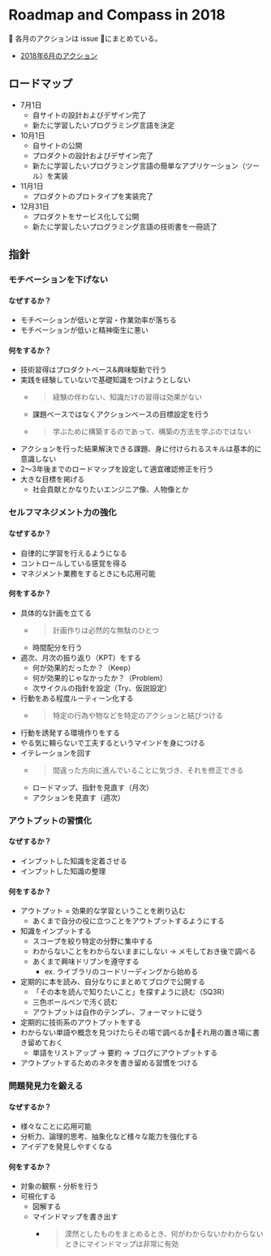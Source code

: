 # Roadmap and Compass in 2018


各月のアクションは issue にまとめている。

- [2018年6月のアクション](https://github.com/SotaSuzuki/roadmap-compass-2018/issues)

## ロードマップ

- 7月1日
  - 自サイトの設計およびデザイン完了
  - 新たに学習したいプログラミング言語を決定
- 10月1日
  - 自サイトの公開
  - プロダクトの設計およびデザイン完了
  - 新たに学習したいプログラミング言語の簡単なアプリケーション（ツール）を実装
- 11月1日
  - プロダクトのプロトタイプを実装完了
- 12月31日
  - プロダクトをサービス化して公開
  - 新たに学習したいプログラミング言語の技術書を一冊読了

## 指針

### モチベーションを下げない

#### なぜするか？
- モチベーションが低いと学習・作業効率が落ちる
- モチベーションが低いと精神衛生に悪い

#### 何をするか？
- 技術習得はプロダクトベース&興味駆動で行う
- 実践を経験していないで基礎知識をつけようとしない
  - > 経験の伴わない、知識だけの習得は効果がない
  - 課題ベースではなくアクションベースの目標設定を行う
  - > 学ぶために構築するのであって、構築の方法を学ぶのではない
- アクションを行った結果解決できる課題、身に付けられるスキルは基本的に意識しない
- 2〜3年後までのロードマップを設定して適宜確認修正を行う
- 大きな目標を掲げる
  - 社会貢献とかなりたいエンジニア像、人物像とか

### セルフマネジメント力の強化

#### なぜするか？
- 自律的に学習を行えるようになる
- コントロールしている感覚を得る
- マネジメント業務をするときにも応用可能
#### 何をするか？
- 具体的な計画を立てる
  - > 計画作りは必然的な無駄のひとつ
  - 時間配分を行う
- 週次、月次の振り返り（KPT）をする
  - 何が効果的だったか？（Keep）
  - 何が効果的じゃなかったか？（Problem）
  - 次サイクルの指針を設定（Try、仮説設定）
- 行動をある程度ルーティーン化する
  - > 特定の行為や物などを特定のアクションと結びつける
- 行動を誘発する環境作りをする
- やる気に頼らないで工夫するというマインドを身につける
- イテレーションを回す
  - > 間違った方向に進んでいることに気づき、それを修正できる
  - ロードマップ、指針を見直す（月次）
  - アクションを見直す（週次）

### アウトプットの習慣化

#### なぜするか？
- インプットした知識を定着させる
- インプットした知識の整理
#### 何をするか？
- アウトプット = 効果的な学習ということを刷り込む
  - あくまで自分の役に立つことをアウトプットするようにする
- 知識をインプットする
  - スコープを絞り特定の分野に集中する
  - わからないことをわからないままにしない → メモしておき後で調べる
  - あくまで興味ドリブンを遵守する
    - ex. ライブラリのコードリーディングから始める
- 定期的に本を読み、自分なりにまとめてブログで公開する
  - 「その本を読んで知りたいこと」を探すように読む（SQ3R）
  - 三色ボールペンで汚く読む
  - アウトプットは自作のテンプレ、フォーマットに従う
- 定期的に技術系のアウトプットをする
- わからない単語や概念を見つけたらその場で調べるかそれ用の置き場に書き留めておく
  - 単語をリストアップ → 要約 → ブログにアウトプットする
- アウトプットするためのネタを書き留める習慣をつける

### 問題発見力を鍛える

#### なぜするか？
- 様々なことに応用可能
- 分析力、論理的思考、抽象化など様々な能力を強化する
- アイデアを発見しやすくなる
#### 何をするか？
- 対象の観察・分析を行う
- 可視化する
  - 図解する
  - マインドマップを書き出す
    - > 漠然としたものをまとめるとき、何がわからないかわからないときにマインドマップは非常に有効

